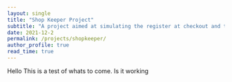 ```yaml
---
layout: single
title: "Shop Keeper Project"
subtitle: "A project aimed at simulating the register at checkout and then printing out a receipt"
date: 2021-12-2
permalink: /projects/shopkeeper/
author_profile: true
read_time: true
---
```


Hello This is a test of whats to come. Is it working

